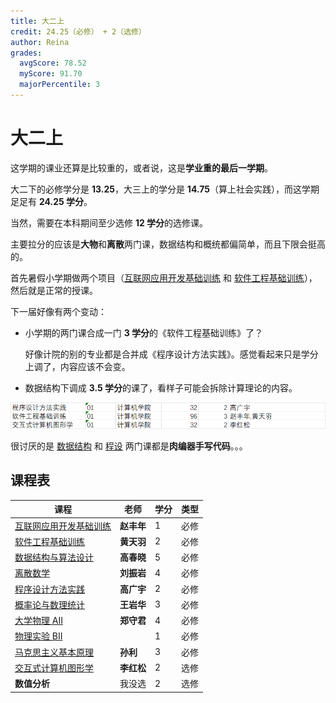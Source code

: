 ```yaml
---
title: 大二上
credit: 24.25（必修） + 2（选修）
author: Reina
grades:
  avgScore: 78.52
  myScore: 91.70
  majorPercentile: 3
---
```


# 大二上

这学期的课业还算是比较重的，或者说，这是**学业重的最后一学期**。

大二下的必修学分是 **13.25**，大三上的学分是 **14.75**（算上社会实践），而这学期足足有 **24.25 学分**。

当然，需要在本科期间至少选修 **12 学分**的选修课。

主要拉分的应该是**大物**和**离散**两门课，数据结构和概统都偏简单，而且下限会挺高的。

首先暑假小学期做两个项目（[互联网应用开发基础训练](./互联网应用开发基础训练/index.md) 和 [软件工程基础训练](./软件工程基础训练/index.md)），然后就是正常的授课。

下一届好像有两个变动：
- 小学期的两门课合成一门 **3 学分**的《软件工程基础训练》了？
  
  好像计院的别的专业都是合并成《程序设计方法实践》。感觉看起来只是学分上调了，内容应该不会变。
- 数据结构下调成 **3.5 学分**的课了，看样子可能会拆除计算理论的内容。

![软件工程基础训练](./imgs/软件工程基础训练.png)

很讨厌的是 [数据结构](./数据结构与算法设计/) 和 [程设](./程序设计方法实践/) 两门课都是**肉编器手写代码**。。。

## 课程表

| 课程 | 老师 | 学分 | 类型 |
| ---- | ---- | ---- | ---- |
| [互联网应用开发基础训练](./互联网应用开发基础训练/) | **赵丰年** | 1 | 必修 |
| [软件工程基础训练](./软件工程基础训练/) | **黄天羽** | 2 | 必修 |
| [数据结构与算法设计](./数据结构与算法设计/) | **高春晓** | 5 | 必修 |
| [离散数学](./离散数学/) | **刘振岩** | 4 | 必修 |
| [程序设计方法实践](./程序设计方法实践/) | **高广宇** | 2 | 必修 |
| [概率论与数理统计](./概率论与数理统计/) | **王岩华** | 3 | 必修 |
| [大学物理 AII](./大学物理AII/) | **郑守君** | 4 | 必修 |
| [物理实验 BII](./物理实验BII/) |  | 1 | 必修 |
| [马克思主义基本原理](./马克思主义基本原理/) | **孙利** | 3 | 必修 |
| [交互式计算机图形学](./交互式计算机图形学/) | **李红松** | 2 | 选修 |
| **数值分析** | 我没选 | 2 | 选修 |


